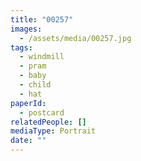 ```yaml
---
title: "00257"
images:
  - /assets/media/00257.jpg
tags:
  - windmill
  - pram
  - baby
  - child
  - hat
paperId:
  - postcard
relatedPeople: []
mediaType: Portrait
date: ""
---
```

